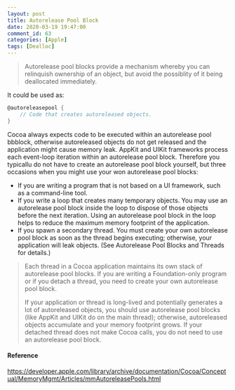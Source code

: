 ```yaml
---
layout: post
title: Autorelease Pool Block
date: 2020-03-19 19:47:00
comment_id: 63
categories: [Apple]
tags: [Dealloc]
---
```


> Autorelease pool blocks provide a mechanism whereby you can relinquish ownership of an object, but avoid the possiblity of it being deallocated immediately.

It could be used as:

```objective-c
@autoreleasepool {
    // Code that creates autoreleased objects.
}
```

Cocoa always expects code to be executed within an autorelease pool bbblock, otherwise autoreleased objects do not get released and the application might cause memory leak. AppKit and UIKit frameworks process each event-loop iteration within an autorelease pool block. Therefore you typicallu do not have to create an autorelease pool block yourself, but three occasions when you might use your won autorelease pool blocks:

- If you are writing a program that is not based on a UI framework, such as a command-line tool.
- If you write a loop that creates many temporary objects.
You may use an autorelease pool block inside the loop to dispose of those objects before the next iteration. Using an autorelease pool block in the loop helps to reduce the maximum memory footprint of the application.
- If you spawn a secondary thread. You must create your own autorelease pool block as soon as the thread begins executing; otherwise, your application will leak objects. (See Autorelease Pool Blocks and Threads for details.)

> Each thread in a Cocoa application maintains its own stack of autorelease pool blocks. If you are writing a Foundation-only program or if you detach a thread, you need to create your own autorelease pool block.
> 
> If your application or thread is long-lived and potentially generates a lot of autoreleased objects, you should use autorelease pool blocks (like AppKit and UIKit do on the main thread); otherwise, autoreleased objects accumulate and your memory footprint grows. If your detached thread does not make Cocoa calls, you do not need to use an autorelease pool block.

#### Reference

<https://developer.apple.com/library/archive/documentation/Cocoa/Conceptual/MemoryMgmt/Articles/mmAutoreleasePools.html>